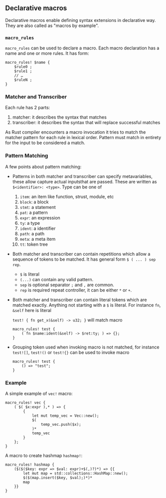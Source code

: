 ## Declarative macros

Declarative macros enable defining syntax extensions in declarative way. They are also called as "macros by example".

### `macro_rules`

`macro_rules` can be used to declare a macro. Each macro declaration has a name and one or more rules. It has form:

```
macro_rules! $name {
    $rule0 ;
    $rule1 ;
    // …
    $ruleN ;
}
```

### Matcher and Transcriber

Each rule has 2 parts:

1. matcher: it describes the syntax that matches
2. transcriber: it describes the syntax that will replace successful matches

As Rust compiler encounters a macro invocation it tries to match the matcher pattern for each rule in lexical order. Pattern must match in entirety for the input to be considered a match.

### Pattern Matching

A few points about pattern matching:

- Patterns in both matcher and transcriber can specify metavariables, these allow capture actual inputsthat are passed. These are written as `$<identifier>: <type>`. Type can be one of

  1. `item`: an item like function, strust, module, etc
  2. `block`: a block
  3. `stmt`: a statement
  4. `pat`: a pattern
  5. `expr`: an expression
  6. `ty`: a type
  7. `ident`: a identifier
  8. `path`: a path
  9. `meta`: a meta item
  10. `tt`: token tree

- Both matcher and transcriber can contain repetitions which allow a sequence of tokens to be matched. It has general form `$ ( ... ) sep rep`.

  - `$` is literal
  - `(...)` can contain any valid pattern.
  - `sep` is optional separator `;` and `,` are common.
  - `rep` is required repeat controller, it can be either `*` or `+`.

- Both matcher and transcriber can contain literal tokens which are matched exactly. Anything not starting with a `$` is literal. For instance `fn`, `&self` here is literal

  `test! { fn get_x(&self) -> u32; }` will match macro

  ```
  macro_rules! test {
      ( fn $name:ident(&self) -> $ret:ty; ) => {};
  }
  ```

- Grouping token used when invoking macro is not matched, for instance `test![]`, `test!()` or `test!{}` can be used to invoke macro

  ```
  macro_rules! test {
      () => "test";
  }
  ```

### Example

A simple example of `vec!` macro:

```
macro_rules! vec {
    ( $( $x:expr ),* ) => {
        {
            let mut temp_vec = Vec::new();
            $(
                temp_vec.push($x);
            )*
            temp_vec
        }
    };
}
```

A macro to create hashmap `hashmap!`:

```
macro_rules! hashmap {
    ($($($key: expr => $val: expr)+$(,)?)*) => {{
        let mut map = std::collections::HashMap::new();
        $($(map.insert($key, $val);)*)*
        map
    }}
}
```

